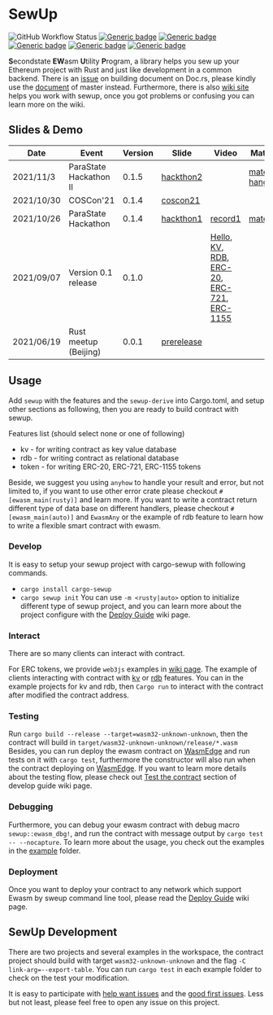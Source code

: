 # SewUp

![GitHub Workflow Status](https://img.shields.io/github/workflow/status/second-state/SewUp/CI)
[![Generic badge](https://img.shields.io/badge/sewup-0.1.5-green.svg)](https://crates.io/crates/sewup)
[![Generic badge](https://img.shields.io/badge/SewUpDoc-main-green.svg)](https://second-state.github.io/SewUp/sewup/)
[![Generic badge](https://img.shields.io/badge/sewup_derive-0.1.5-green.svg)](https://crates.io/crates/sewup-derive)
[![Generic badge](https://img.shields.io/badge/SewUpDeriveDoc-main-green.svg)](https://second-state.github.io/SewUp/sewup_derive/)
[![Generic badge](https://img.shields.io/badge/cargo_sewup-0.1.5-green.svg)](https://crates.io/crates/cargo-sewup)

**S**econdstate **EW**asm **U**tility **P**rogram, a library helps you sew up your Ethereum project with Rust and just like development in a common backend.
There is an [issue](https://github.com/second-state/SewUp/issues/116) on building document on Doc.rs, please kindly use the [document](https://second-state.github.io/SewUp/sewup/) of master instead.
Furthermore, there is also [wiki site](https://github.com/second-state/SewUp/wiki) helps you work with sewup, once you got problems or confusing you can learn more on the wiki.

## Slides & Demo
| Date       | Event                  | Version | Slide        | Video                                                 | Material                  |
|------------|------------------------|---------|--------------|-------------------------------------------------------|---------------------------|
| 2021/11/3  | ParaState Hackathon II | 0.1.5   | [hackthon2]  |                                                       | [material][h2], [hangman] |
| 2021/10/30 | COSCon'21              | 0.1.4   | [coscon21]   |                                                       |                           |
| 2021/10/26 | ParaState Hackathon    | 0.1.4   | [hackthon1]  | [record1]                                             | [material][h1]            |
| 2021/09/07 | Version 0.1 release    | 0.1.0   |              | [Hello], [KV], [RDB], [ERC-20], [ERC-721], [ERC-1155] |                           |
| 2021/06/19 | Rust meetup (Beijing)  | 0.0.1   | [prerelease] |                                                       |                           |

[coscon21]: https://slides.com/yanganto/coscon21-writing-ewasm-contract-in-rust
[hackthon1]: https://slides.com/yanganto/ethereum-wasm-in-rust
[hackthon2]: https://slides.com/yanganto/key-value-storage-with-sewup
[record1]: https://www.youtube.com/watch?v=DaVg5WCM2LI
[prerelease]: https://slides.com/yanganto/sewup
[Hello]: https://youtu.be/kbe3uuxkBNQ
[KV]: https://youtu.be/LUpYIFGG36s
[RDB]: https://youtu.be/sJLOcJRheIw
[ERC-20]: https://youtu.be/sVGEuNBY1dc
[ERC-721]: https://youtu.be/ivZIqnhOAfA
[ERC-1155]: https://youtu.be/BsbAFT5rNGw
[h1]: https://docs.google.com/document/d/1CTh3whx7jRtO4UQLqkp6S8w0fthVVHaDlhgfkAdDp8Q/edit?usp=sharing
[h2]: https://docs.google.com/document/d/1qNYOFK1uCZauAJ0ghBc_ykI4RDYncdB0hiQULj5kNow/edit?usp=sharing
[hangman]: https://github.com/second-state/sewup-kv-example


## Usage
Add `sewup` with the features and the `sewup-derive` into Cargo.toml, and setup other sections
as following, then you are ready to build contract with sewup.

Features list (should select none or one of following)
- kv - for writing contract as key value database
- rdb - for writing contract as relational database
- token - for writing ERC-20, ERC-721, ERC-1155 tokens

Beside, we suggest you using `anyhow` to handle your result and error, but not limited to,
if you want to use other error crate please checkout `#[ewasm_main(rusty)]` and learn more.
If you want to write a contract return different type of data base on different handlers,
please checkout `#[ewasm_main(auto)]` and `EwasmAny` or the example of rdb feature to learn
how to write a flexible smart contract with ewasm.

### Develop
It is easy to setup your sewup project with cargo-sewup with following commands.
- `cargo install cargo-sewup`
- `cargo sewup init`
You can use `-m <rusty|auto>` option to initialize different type of sewup project,
and you can learn more about the project configure with the [Deploy Guide](https://github.com/second-state/SewUp/wiki/Develop-Guide) wiki page.

### Interact
There are so many clients can interact with contract.

For ERC tokens, we provide `web3js` examples in [wiki page](https://github.com/second-state/SewUp/wiki/ERC-Testing).
The example of clients interacting with contract with [kv](https://github.com/second-state/SewUp/blob/main/examples/kv-contract/src/client.rs) or [rdb](https://github.com/second-state/SewUp/blob/main/examples/rdb-contract/src/client.rs) features.
You can in the example projects for kv and rdb, then `Cargo run` to interact with the contract after modified the contract address.

### Testing
Run `cargo build --release --target=wasm32-unknown-unknown`, then the contract will build in `target/wasm32-unknown-unknown/release/*.wasm`
Besides, you can run deploy the ewasm contract on [WasmEdge](https://github.com/WasmEdge/WasmEdge) and run tests on it with `cargo test`,
furthermore the constructor will also run when the contract deploying on [WasmEdge](https://github.com/WasmEdge/WasmEdge).
If you want to learn more details about the testing flow, please check out [Test the contract](https://github.com/second-state/SewUp/wiki/Develop-Guide#test-the-contract) section of develop guide wiki page.


### Debugging
Furthermore, you can debug your ewasm contract with debug macro `sewup::ewasm_dbg!`, and run the contract with message output by `cargo test -- --nocapture`.
To learn more about the usage, you check out the examples in the [example](./examples/) folder.

### Deployment
Once you want to deploy your contract to any network which support Ewasm by sweup command line tool, please read the [Deploy Guide](https://github.com/second-state/SewUp/wiki/Deploy-Guide) wiki page.

## SewUp Development
There are two projects and several examples in the workspace, the contract project should build with target
`wasm32-unknown-unknown` and the flag `-C link-arg=--export-table`.
You can run `cargo test` in each example folder to check on the test your modification.

It is easy to participate with [help want issues](https://github.com/second-state/SewUp/issues?q=is%3Aopen+is%3Aissue+label%3A%22help+wanted%22) and the [good first issues](https://github.com/second-state/SewUp/issues?q=is%3Aopen+is%3Aissue+label%3A%22good+first+issue%22).
Less but not least, please feel free to open any issue on this project.
